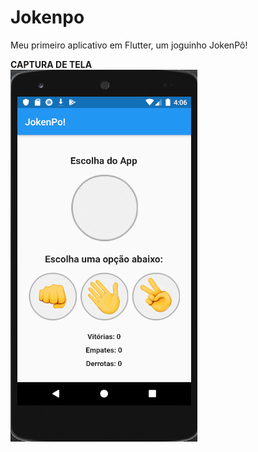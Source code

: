 # Jokenpo
 Meu primeiro aplicativo em Flutter, um joguinho JokenPô!<br>
 
 <b>CAPTURA DE TELA</br>
![](images/Captura%20de%20Tela%20(132).png)
